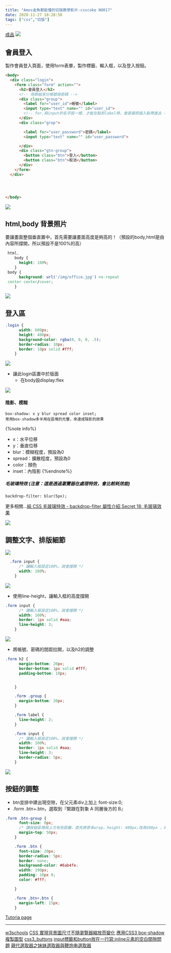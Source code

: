 ```yaml
---
title: "Amos金魚都能懂的切版教學影片-csscoke NO017"
date: 2020-11-27 18:28:58
tags: ["css","切版"]
---
```

[成品](https://eva813.github.io/my-projects/coke-NO017(v1).html)
![](https://i.imgur.com/h8XYPgY.png)

## 會員登入
製作會員登入頁面，使用form表單，製作標籤、輸入框，以及登入按鈕。
```html
<body>
  <div class="login">
    <form class="form" action="">
      <h2>會員登入</h2>
      <!-- 用群組來分帳號與密碼 -->
      <div class="group">
        <label for="user_id">帳號</label>
        <input type="text" name="" id="user_id">
        <!-- for,與input的名字設一樣，才能在點到label時，會直接把插入點帶進去 -->
      </div>
      <div class="grop">

        <label for="user_password">密碼</label>
        <input type="text" name="" id="user_password">

      </div>
      <div class="gtn-group">
        <button class="btn">登入</button>
        <button class="btn">取消</button>
      </div>
    </form>
  </div>




</body>
```
![](https://i.imgur.com/VtS2Juk.png)

## html,body 背景照片

要讓畫面整個垂直置中，首先需要讓畫面高度是夠高的！（預設的body,html是由內容所撐開，所以預設不是100%的高）


```css
 html,
    body {
      height: 100%;
    }
 body {
      background: url('/img/office.jpg') no-repeat
 center center/cover;
    }
```

![](https://i.imgur.com/2u1BBDa.jpg)


## 登入區

```css
.login {
      width: 600px;
      height: 400px;
      background-color: rgba(0, 0, 0, .5);
      border-radius: 10px;
      border: 10px solid #fff;
    }
```
![](https://i.imgur.com/IsNlLK5.jpg)

* 讓此login區置中於版面
    * 在body設display:flex

![](https://i.imgur.com/YdGWpUZ.jpg)

#### 陰影、模糊

```
box-shadow: x y blur spread color inset;
常用box-shadow多半用在區塊的光暈，來達成陰影的效果
```
{%note info%}
- x：水平位移
- y：垂直位移
- blur：模糊程度，預設為0
- spread：擴散程度，預設為0
- color：顏色
- inset：內陰影
{%endnote%}

##### 毛玻璃特效 (注意：這是透過瀏覽器在處理特效，會比較耗效能)
```
backdrop-filter: blur(5px);
```
更多相關...[純 CSS 毛玻璃特效 - backdrop-filter 屬性介紹](https://wcc723.github.io/development/2020/10/12/frosted-glass/),[Secret 18: 毛玻璃效果](https://ithelp.ithome.com.tw/articles/10208692)


![](https://i.imgur.com/tzdNwg3.png)


## 調整文字、排版細節

![](https://i.imgur.com/yYg2Oga.png)

```css
  .form input {
      /* 讓輸入框設定100%，就會撐開 */
      width: 100%;
    }
```
![](https://i.imgur.com/hyKUW8d.png)

* 使用line-height，讓輸入框的高度撐開

```css
.form input {
      /* 讓輸入框設定100%，就會撐開 */
      width: 100%;
      border: 1px solid #aaa;
      line-height: 3;
    }
```
![](https://i.imgur.com/HSsKhS5.png)

* 將帳號、密碼的間距拉開，以及h2的調整

```css
.form h2 {
      margin-bottom: 20px;
      border-bottom: 1px solid #fff;
      padding-bottom: 10px;


    }

    .form .group {
      margin-bottom: 20px;
    }

    .form label {
      line-height: 2;
    }

    .form input {
      /* 讓輸入框設定100%，就會撐開 */
      width: 100%;
      border: 1px solid #aaa;
      line-height: 3;
      border-radius: 5px;
    }
```


![](https://i.imgur.com/0621fhk.png)


## 按鈕的調整

* btn並排中建出現空隙，在父元素div上加上 font-size:0;
* .form .btn+.btn，選取到『緊跟在對象 A 同層後方的 B』


```css
.form .btn-group {
      font-size: 0px;
      /* 讓按鈕區塊與上方有些距離，首先將原本wrap，height: 400px;改為500px ，再調整按鈕的margin*/
      margin-top: 50px;
    }

    .form .btn {
      font-size: 20px;
      border-radius: 5px;
      border: none;
      background-color: #6ab4fe;
      width: 190px;
      padding: 10px 0;
      color: #fff;

    }

    .form .btn+.btn {
      margin-left: 15px;
    }
```

[Tutoria page](https://eva813.github.io/my-projects/coke-NO017(v2).html)

---

[w3schools](https://www.w3schools.com/css/css_form.asp)
[CSS 實現背景圖尺寸不隨瀏覽器縮放而變化](https://www.itread01.com/p/681002.html)
[應用CSS3 box-shadow複製圖型](https://medium.com/@savemuse/%E5%88%A9%E7%94%A8css-box-shadow%E8%A4%87%E8%A3%BD%E5%9C%96%E5%9E%8B-51e3da4431cf)
[css3_buttons](https://www.w3schools.com/css/css3_buttons.asp)
[input標籤和button放在一行寫:inline元素的空白間隙問題](https://www.itread01.com/p/647911.html)
[親代選取器之妹妹選取器與鞭炮串選取器
](https://ithelp.ithome.com.tw/articles/10220656)


